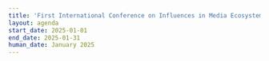 ```yaml
---
title: 'First International Conference on Influences in Media Ecosystems & Second Internal Research Stay on Co-design (CN-1+IRS2)'
layout: agenda
start_date: 2025-01-01
end_date: 2025-01-31
human_date: January 2025
---
```

